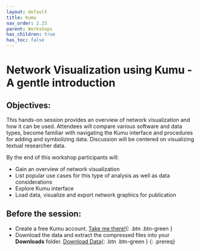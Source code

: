 ```yaml
---
layout: default
title: Kumu
nav_order: 2.25
parent: Workshops
has_children: true
has_toc: false
---
```

# Network Visualization using Kumu - A gentle introduction

## Objectives:

This hands-on session provides an overview of network visualization and how it can be used. Attendees will compare various software and data types, become familiar with navigating the Kumu interface and procedures for adding and symbolizing data. Discussion will be centered on visualizing textual researcher data.     

By the end of this workshop participants will:

  - Gain an overview of network visualization  
  - List popular use cases for this type of analysis as well as data considerations  
  - Explore Kumu interface  
  - Load data, visualize and export network graphics for publication  
  

## Before the session:
- Create a free Kumu account. [Take me there!](https://kumu.io/register){: .btn .btn-green }
- Download the data and extract the compressed files into your **Downloads** folder. [Download Data](https://github.com/meginwinnipeg/workshops/raw/main/content/handson/kumu/data/kumuData.zip){: .btn .btn-green }
{: .prereq}




